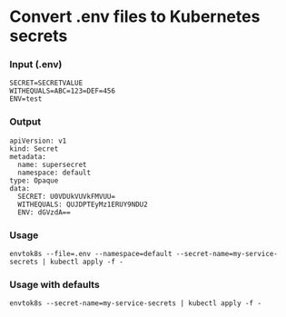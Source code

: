 # Convert .env files to Kubernetes secrets

### Input (.env)
```
SECRET=SECRETVALUE
WITHEQUALS=ABC=123=DEF=456
ENV=test
```

### Output
```
apiVersion: v1
kind: Secret
metadata:
  name: supersecret
  namespace: default
type: Opaque
data:
  SECRET: U0VDUkVUVkFMVUU=
  WITHEQUALS: QUJDPTEyMz1ERUY9NDU2
  ENV: dGVzdA==
```

### Usage
```
envtok8s --file=.env --namespace=default --secret-name=my-service-secrets | kubectl apply -f -
```


### Usage with defaults
```
envtok8s --secret-name=my-service-secrets | kubectl apply -f -
```
